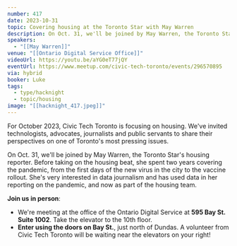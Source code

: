 ```yaml
---
number: 417
date: 2023-10-31
topic: Covering housing at the Toronto Star with May Warren
description: On Oct. 31, we'll be joined by May Warren, the Toronto Star's housing reporter. Before taking on the housing beat, she spent two years covering the pandemic, from the first days of the new virus in the city to the vaccine rollout. She's very interested in data journalism and has used data in her reporting on the pandemic, and now as part of the housing team.
speakers:
  - "[[May Warren]]"
venue: "[[Ontario Digital Service Office]]"
videoUrl: https://youtu.be/aYG0eT77jQY
eventUrl: https://www.meetup.com/civic-tech-toronto/events/296570895
via: hybrid
booker: Luke
tags:
  - type/hacknight
  - topic/housing
image: "[[hacknight_417.jpeg]]"
---
```

For October 2023, Civic Tech Toronto is focusing on housing. We've invited technologists, advocates, journalists and public servants to share their perspectives on one of Toronto's most pressing issues.

On Oct. 31, we'll be joined by May Warren, the Toronto Star's housing reporter. Before taking on the housing beat, she spent two years covering the pandemic, from the first days of the new virus in the city to the vaccine rollout. She's very interested in data journalism and has used data in her reporting on the pandemic, and now as part of the housing team.

**Join us in person**:

* We're meeting at the office of the Ontario Digital Service at **595 Bay St. Suite 1002**. Take the elevator to the 10th floor.
* **Enter using the doors on Bay St.**, just north of Dundas. A volunteer from Civic Tech Toronto will be waiting near the elevators on your right!
